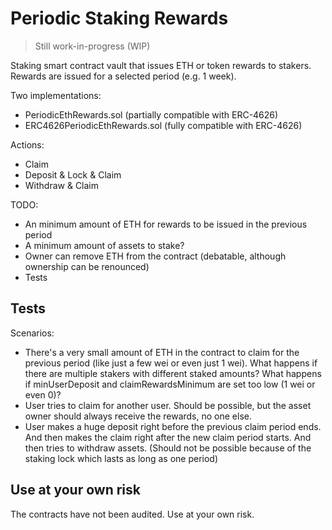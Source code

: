 # Periodic Staking Rewards

> Still work-in-progress (WIP)

Staking smart contract vault that issues ETH or token rewards to stakers. Rewards are issued for a selected period (e.g. 1 week).

Two implementations:
- PeriodicEthRewards.sol (partially compatible with ERC-4626)
- ERC4626PeriodicEthRewards.sol (fully compatible with ERC-4626)

Actions:
- Claim
- Deposit & Lock & Claim
- Withdraw & Claim

TODO:
- An minimum amount of ETH for rewards to be issued in the previous period
- A minimum amount of assets to stake?
- Owner can remove ETH from the contract (debatable, although ownership can be renounced)
- Tests

## Tests

Scenarios:
- There's a very small amount of ETH in the contract to claim for the previous period (like just a few wei or even just 1 wei). What happens if there are multiple stakers with different staked amounts? What happens if minUserDeposit and claimRewardsMinimum are set too low (1 wei or even 0)?
- User tries to claim for another user. Should be possible, but the asset owner should always receive the rewards, no one else.
- User makes a huge deposit right before the previous claim period ends. And then makes the claim right after the new claim period starts. And then tries to withdraw assets. (Should not be possible because of the staking lock which lasts as long as one period)

## Use at your own risk

The contracts have not been audited. Use at your own risk.
